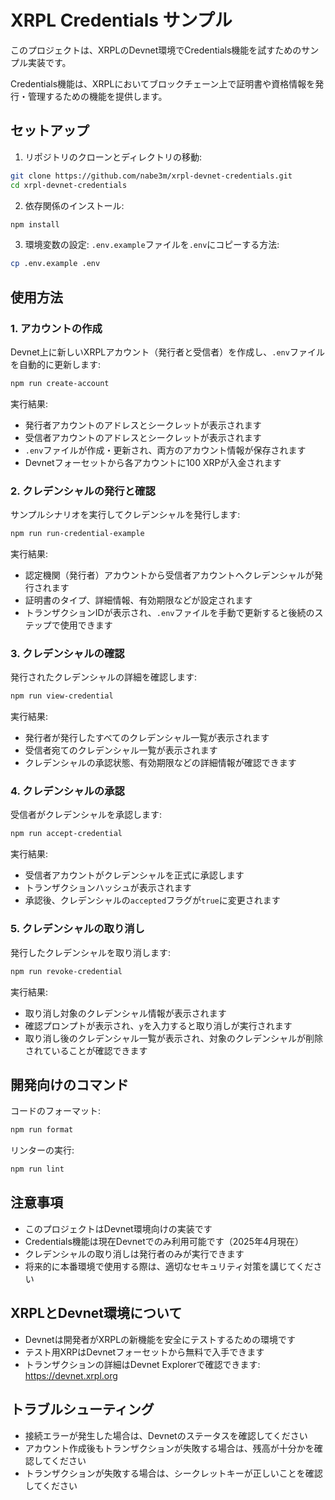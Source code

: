 # XRPL Credentials サンプル

このプロジェクトは、XRPLのDevnet環境でCredentials機能を試すためのサンプル実装です。

Credentials機能は、XRPLにおいてブロックチェーン上で証明書や資格情報を発行・管理するための機能を提供します。

## セットアップ

1. リポジトリのクローンとディレクトリの移動:
```bash
git clone https://github.com/nabe3m/xrpl-devnet-credentials.git
cd xrpl-devnet-credentials
```

2. 依存関係のインストール:
```bash
npm install
```

3. 環境変数の設定:
`.env.example`ファイルを`.env`にコピーする方法:

```bash
cp .env.example .env
```

## 使用方法

### 1. アカウントの作成
Devnet上に新しいXRPLアカウント（発行者と受信者）を作成し、`.env`ファイルを自動的に更新します:
```bash
npm run create-account
```

実行結果:
- 発行者アカウントのアドレスとシークレットが表示されます
- 受信者アカウントのアドレスとシークレットが表示されます
- `.env`ファイルが作成・更新され、両方のアカウント情報が保存されます
- Devnetフォーセットから各アカウントに100 XRPが入金されます

### 2. クレデンシャルの発行と確認
サンプルシナリオを実行してクレデンシャルを発行します:
```bash
npm run run-credential-example
```

実行結果:
- 認定機関（発行者）アカウントから受信者アカウントへクレデンシャルが発行されます
- 証明書のタイプ、詳細情報、有効期限などが設定されます
- トランザクションIDが表示され、`.env`ファイルを手動で更新すると後続のステップで使用できます

### 3. クレデンシャルの確認
発行されたクレデンシャルの詳細を確認します:
```bash
npm run view-credential
```

実行結果:
- 発行者が発行したすべてのクレデンシャル一覧が表示されます
- 受信者宛てのクレデンシャル一覧が表示されます
- クレデンシャルの承認状態、有効期限などの詳細情報が確認できます

### 4. クレデンシャルの承認
受信者がクレデンシャルを承認します:
```bash
npm run accept-credential
```

実行結果:
- 受信者アカウントがクレデンシャルを正式に承認します
- トランザクションハッシュが表示されます
- 承認後、クレデンシャルの`accepted`フラグが`true`に変更されます

### 5. クレデンシャルの取り消し
発行したクレデンシャルを取り消します:
```bash
npm run revoke-credential
```

実行結果:
- 取り消し対象のクレデンシャル情報が表示されます
- 確認プロンプトが表示され、`y`を入力すると取り消しが実行されます
- 取り消し後のクレデンシャル一覧が表示され、対象のクレデンシャルが削除されていることが確認できます

## 開発向けのコマンド

コードのフォーマット:
```bash
npm run format
```

リンターの実行:
```bash
npm run lint
```

## 注意事項

- このプロジェクトはDevnet環境向けの実装です
- Credentials機能は現在Devnetでのみ利用可能です（2025年4月現在）
- クレデンシャルの取り消しは発行者のみが実行できます
- 将来的に本番環境で使用する際は、適切なセキュリティ対策を講じてください

## XRPLとDevnet環境について

- Devnetは開発者がXRPLの新機能を安全にテストするための環境です
- テスト用XRPはDevnetフォーセットから無料で入手できます
- トランザクションの詳細はDevnet Explorerで確認できます: https://devnet.xrpl.org

## トラブルシューティング

- 接続エラーが発生した場合は、Devnetのステータスを確認してください
- アカウント作成後もトランザクションが失敗する場合は、残高が十分かを確認してください
- トランザクションが失敗する場合は、シークレットキーが正しいことを確認してください 

